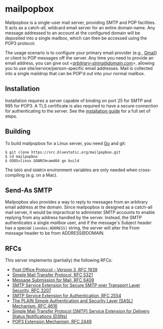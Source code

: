 # mailpopbox

Mailpopbox is a single-user mail server, providing SMTP and POP facilities. It acts as a catch-all,
wildcard email server for an entire domain name. Any message addressed to an account at the
configured domain will be deposited into a single mailbox, which can then be accessed using the POP3
protocol.

The usage scenario is to configure your primary email provider (e.g.,
[Gmail](https://support.google.com/mail/answer/7104828)) or client to POP messages off the
server. Any time you need to provide an email address, you can give out
*\<arbitrary-string@domain.com\>*, allowing you to use site/service/person-specific email addresses.
Mail is collected into a single maildrop that can be POP'd out into your normal mailbox.

## Installation

Installation requires a server capable of binding on port 25 for SMTP and 995 for POP3. A TLS
certificate is also required to have a secure connection for authenticating to the server. See the
[installation guide](docs/install.md) for a full set of steps.

## Building

To build mailpopbox for a Linux server, you need [Go](https://golang.org) and git:

    $ git clone https://src.bluestatic.org/mailpopbox.git
    $ cd mailpopbox
    $ GOOS=linux GOARCH=amd64 go build

The `GOOS` and `GOARCH` environment variables are only needed when cross-compiling (e.g. on a Mac).

## Send-As SMTP

Mailpopbox also provides a way to reply to messages from an arbitrary email address at the domain.
Since mailpopbox is designed as a catch-all mail server, it would be impractical to administer SMTP
accounts to enable replying from any address handled by the server. Instead, the SMTP authenticates
a single *mailbox* user, and if the message's Subject header has a special `[sendas:ADDRESS]`
string, the server will alter the From message header to be from ADDRESS@DOMAIN.

## RFCs

This server implements (partially) the following RFCs:

- [Post Office Protocol - Version 3, RFC 1939](https://tools.ietf.org/html/rfc1939)
- [Simple Mail Transfer Protocol, RFC 5321](https://tools.ietf.org/html/rfc5321)
- [Message Submission for Mail, RFC 6409](https://tools.ietf.org/html/rfc6409)
- [SMTP Service Extension for Secure SMTP over Transport Layer Security, RFC 3207](https://tools.ietf.org/html/rfc3207)
- [SMTP Service Extension for Authentication, RFC 2554](https://tools.ietf.org/html/rfc2554)
- [The PLAIN Simple Authentication and Security Layer (SASL) Mechanism, RFC 4616](https://tools.ietf.org/html/rfc4616)
- [Simple Mail Transfer Protocol (SMTP) Service Extension for Delivery Status Notifications (DSNs)](https://tools.ietf.org/html/rfc3461)
- [POP3 Extension Mechanism, RFC 2449](https://tools.ietf.org/html/rfc2449)
